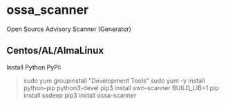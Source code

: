 # ossa_scanner
Open Source Advisory Scanner (Generator)

## Centos/AL/AlmaLinux
Install Python PyPI:

> sudo yum groupinstall "Development Tools"
> sudo yum -y install python-pip python3-devel
> pip3 install swh-scanner
> BUILD_LIB=1 pip install ssdeep
> pip3 install ossa-scanner
